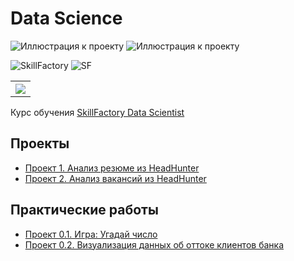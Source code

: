 # Data Science

![Иллюстрация к проекту](https://github.com/jon/coolproject/raw/master/image/image.png)
![Иллюстрация к проекту]([https://github.com/costaM705/sf_data_science/tree/main/images/sf_logo.png])

![SkillFactory](https://github.com/costaM705/sf_data_science/tree/main/images/sf_logo.png?raw=true)
![SF](https://drive.google.com/file/d/1tPuMUrSFKWtzX5ElCiixGIUBgu3AGqO6/view?usp=sharing)

<table>
  <tr style = "vertical-align:middle">
    <th><img style = "vertical-align:middle" img src = https://github.com/costaM705/sf_data_science/tree/main/images/sf_logo.png></th>
  </tr>
</table>

Курс обучения [SkillFactory Data Scientist](https://skillfactory.ru/data-scientist)

## Проекты

* [Проект 1. Анализ резюме из HeadHunter](https://github.com/costaM705/sf_data_science/tree/main/project_1)
* [Проект 2. Анализ вакансий из HeadHunter](https://github.com/costaM705/sf_data_science/tree/main/project_2)

## Практические работы

* [Проект 0.1. Игра: Угадай число](https://github.com/costaM705/sf_data_science/tree/main/project_0.1)
* [Проект 0.2. Визуализация данных об оттоке клиентов банка](https://github.com/costaM705/sf_data_science/tree/main/project_0.2)

